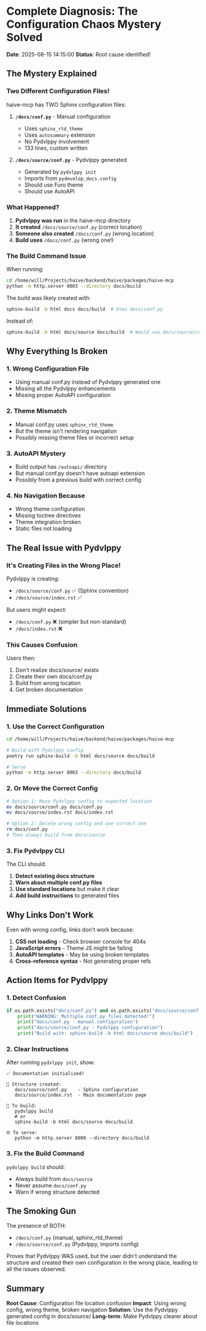 # Complete Diagnosis: The Configuration Chaos Mystery Solved

**Date**: 2025-08-15 14:15:00
**Status**: Root cause identified!

## The Mystery Explained

### Two Different Configuration Files!

haive-mcp has TWO Sphinx configuration files:

1. **`/docs/conf.py`** - Manual configuration
   - Uses `sphinx_rtd_theme`
   - Uses `autosummary` extension
   - No Pydvlppy involvement
   - 133 lines, custom written

2. **`/docs/source/conf.py`** - Pydvlppy generated
   - Generated by `pydvlppy init`
   - Imports from `pydevelop_docs.config`
   - Should use Furo theme
   - Should use AutoAPI

### What Happened?

1. **Pydvlppy was run** in the haive-mcp directory
2. **It created** `/docs/source/conf.py` (correct location)
3. **Someone also created** `/docs/conf.py` (wrong location)
4. **Build uses** `/docs/conf.py` (wrong one!)

### The Build Command Issue

When running:

```bash
cd /home/will/Projects/haive/backend/haive/packages/haive-mcp
python -m http.server 8003 --directory docs/build
```

The build was likely created with:

```bash
sphinx-build -b html docs docs/build  # Uses docs/conf.py
```

Instead of:

```bash
sphinx-build -b html docs/source docs/build  # Would use docs/source/conf.py
```

## Why Everything Is Broken

### 1. Wrong Configuration File

- Using manual conf.py instead of Pydvlppy generated one
- Missing all the Pydvlppy enhancements
- Missing proper AutoAPI configuration

### 2. Theme Mismatch

- Manual conf.py uses `sphinx_rtd_theme`
- But the theme isn't rendering navigation
- Possibly missing theme files or incorrect setup

### 3. AutoAPI Mystery

- Build output has `/autoapi/` directory
- But manual conf.py doesn't have autoapi extension
- Possibly from a previous build with correct config

### 4. No Navigation Because

- Wrong theme configuration
- Missing toctree directives
- Theme integration broken
- Static files not loading

## The Real Issue with Pydvlppy

### It's Creating Files in the Wrong Place!

Pydvlppy is creating:

- `/docs/source/conf.py` ✅ (Sphinx convention)
- `/docs/source/index.rst` ✅

But users might expect:

- `/docs/conf.py` ❌ (simpler but non-standard)
- `/docs/index.rst` ❌

### This Causes Confusion

Users then:

1. Don't realize docs/source/ exists
2. Create their own docs/conf.py
3. Build from wrong location
4. Get broken documentation

## Immediate Solutions

### 1. Use the Correct Configuration

```bash
cd /home/will/Projects/haive/backend/haive/packages/haive-mcp

# Build with Pydvlppy config
poetry run sphinx-build -b html docs/source docs/build

# Serve
python -m http.server 8003 --directory docs/build
```

### 2. Or Move the Correct Config

```bash
# Option 1: Move Pydvlppy config to expected location
mv docs/source/conf.py docs/conf.py
mv docs/source/index.rst docs/index.rst

# Option 2: Delete wrong config and use correct one
rm docs/conf.py
# Then always build from docs/source
```

### 3. Fix Pydvlppy CLI

The CLI should:

1. **Detect existing docs structure**
2. **Warn about multiple conf.py files**
3. **Use standard locations** but make it clear
4. **Add build instructions** to generated files

## Why Links Don't Work

Even with wrong config, links don't work because:

1. **CSS not loading** - Check browser console for 404s
2. **JavaScript errors** - Theme JS might be failing
3. **AutoAPI templates** - May be using broken templates
4. **Cross-reference syntax** - Not generating proper refs

## Action Items for Pydvlppy

### 1. Detect Confusion

```python
if os.path.exists("docs/conf.py") and os.path.exists("docs/source/conf.py"):
    print("WARNING: Multiple conf.py files detected!")
    print("docs/conf.py - manual configuration")
    print("docs/source/conf.py - Pydvlppy configuration")
    print("Build with: sphinx-build -b html docs/source docs/build")
```

### 2. Clear Instructions

After running `pydvlppy init`, show:

```
✅ Documentation initialized!

📁 Structure created:
   docs/source/conf.py    - Sphinx configuration
   docs/source/index.rst  - Main documentation page

🔨 To build:
   pydvlppy build
   # or
   sphinx-build -b html docs/source docs/build

🌐 To serve:
   python -m http.server 8000 --directory docs/build
```

### 3. Fix the Build Command

`pydvlppy build` should:

- Always build from `docs/source`
- Never assume `docs/conf.py`
- Warn if wrong structure detected

## The Smoking Gun

The presence of BOTH:

- `/docs/conf.py` (manual, sphinx_rtd_theme)
- `/docs/source/conf.py` (Pydvlppy, imports config)

Proves that Pydvlppy WAS used, but the user didn't understand the structure and created their own configuration in the wrong place, leading to all the issues observed.

## Summary

**Root Cause**: Configuration file location confusion
**Impact**: Using wrong config, wrong theme, broken navigation
**Solution**: Use the Pydvlppy generated config in docs/source/
**Long-term**: Make Pydvlppy clearer about file locations
